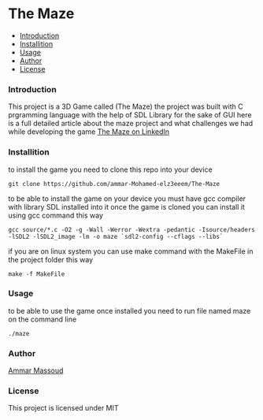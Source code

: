 # The Maze

- [Introduction](#Introduction)
- [Installition](#Installition)
- [Usage](#Usage)
- [Author](#Author)
- [License](#License)

### Introduction
This project is a 3D Game called (The Maze) the project was built with C prgramming language with the help of SDL Library for the sake of GUI
here is a full detailed article about the maze project and what challenges we had while developing the game [The Maze on LinkedIn](https://www.linkedin.com/pulse/first-3d-experience-maze-project-ammar-massoud)

### Installition
to install the game you need to clone this repo into your device

```
git clone https://github.com/ammar-Mohamed-elz3eeem/The-Maze
```

to be able to install the game on your device you must have gcc compiler with library SDL installed into it
once the game is cloned you can install it using gcc command this way
```
gcc source/*.c -O2 -g -Wall -Werror -Wextra -pedantic -Isource/headers -lSDL2 -lSDL2_image -lm -o maze `sdl2-config --cflags --libs`
```

if you are on linux system you can use make command with the MakeFile in the project folder this way
```
make -f MakeFile
```

### Usage

to be able to use the game once installed you need to run file named maze on the command line
```
./maze
```

### Author 
[Ammar Massoud](ammarmohamedthez@gmail.com)

### License
This project is licensed under MIT
